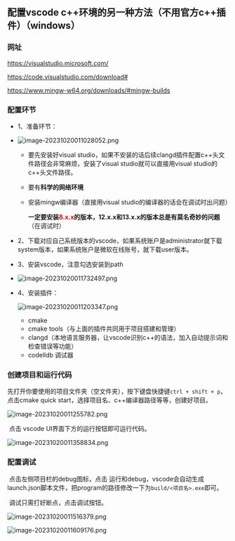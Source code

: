 ## 配置vscode c++环境的另一种方法（不用官方c++插件）（windows）

### 网址

https://visualstudio.microsoft.com/

https://code.visualstudio.com/download#

https://www.mingw-w64.org/downloads/#mingw-builds

### 配置环节

- 1、准备环节：

- ![image-20231020011028052.png](http://tva1.sinaimg.cn/large/006nBDeUgy1hj13aysnbgj305r03v757.jpg)

  - 要先安装好visual studio，如果不安装的话后续clangd插件配置c++头文件路径会非常麻烦，安装了visual studio就可以直接用visual studio的c++头文件路径。

  - 要有**科学的网络环境**

  - 安装mingw编译器（直接用visual studio的编译器的话会在调试时出问题）

    **一定要安装<font color=red>8.x.x</font>的版本，12.x.x和13.x.x的版本总是有莫名奇妙的问题**（在调试时）

- 2、下载对应自己系统版本的vscode，如果系统账户是administrator就下载system版本，如果系统账户是微软在线账号，就下载user版本。

- 3、安装vscode，注意勾选安装到path

- ![image-20231020011732497.png](http://tva1.sinaimg.cn/large/006nBDeUgy1hj13d9ic6vj30ga0cudhx.jpg)

- 4、安装插件：

  ![image-20231020011203347.png](http://tva1.sinaimg.cn/large/006nBDeUgy1hj13dnas78j306u08njsz.jpg)

  - cmake
  - cmake tools（与上面的插件共同用于项目搭建和管理）
  - clangd（本地语言服务器，让vscode识别c++的语法，加入自动提示词和检查错误等功能）
  - codelldb 调试器

### 创建项目和运行代码

​	先打开你要使用的项目文件夹（空文件夹），按下键盘快捷键`ctrl + shift + p`，点击cmake quick start，选择项目名、c++编译器路径等等，创建好项目。

![image-20231020011255782.png](http://tva1.sinaimg.cn/large/006nBDeUgy1hj13dyn1yej30gs03l0tm.jpg)

​	点击 vscode UI界面下方的运行按钮即可运行代码。

![image-20231020011358834.png](http://tva1.sinaimg.cn/large/006nBDeUgy1hj13e79i0lj307c00s3yj.jpg)

### 配置调试

​	点击左侧项目栏的debug图标，点击 运行和debug，vscode会自动生成launch.json脚本文件，把program的路径修改一下为`build/<项目名>.exe`即可。

​	调试只需打好断点，点击调试按钮。

![image-20231020011516379.png](http://tva1.sinaimg.cn/large/006nBDeUgy1hj13eg2015j308b0gyjs4.jpg)

![image-20231020011609176.png](http://tva1.sinaimg.cn/large/006nBDeUgy1hj13eo6a10j30pu0gnafq.jpg)

